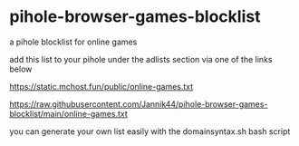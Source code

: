 # pihole-browser-games-blocklist
a pihole blocklist for online games

add this list to your pihole under the adlists section via one of the links below

https://static.mchost.fun/public/online-games.txt

https://raw.githubusercontent.com/Jannik44/pihole-browser-games-blocklist/main/online-games.txt

you can generate your own list easily with the domainsyntax.sh bash script

